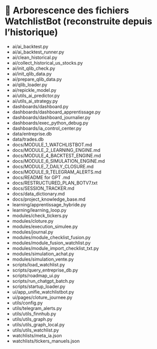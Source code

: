 # 📁 Arborescence des fichiers WatchlistBot (reconstruite depuis l’historique)

- ai/ai_backtest.py
- ai/ai_backtest_runner.py
- ai/clean_historical.py
- ai/collect_historical_us_stocks.py
- ai/init_qlib_check.py
- ai/init_qlib_data.py
- ai/prepare_qlib_data.py
- ai/qlib_loader.py
- ai/repickle_model.py
- ai/utils_ai_predictor.py
- ai/utils_ai_strategy.py
- dashboards/dashboard.py
- dashboards/dashboard_apprentissage.py
- dashboards/dashboard_journalier.py
- dashboards/exec_python_debug.py
- dashboards/ia_control_center.py
- data/entreprise.db
- data/trades.db
- docs/MODULE_1_WATCHLISTBOT.md
- docs/MODULE_2_LEARNING_ENGINE.md
- docs/MODULE_4_BACKTEST_ENGINE.md
- docs/MODULE_6_SIMULATION_ENGINE.md
- docs/MODULE_7_DAILY_CLOSURE.md
- docs/MODULE_9_TELEGRAM_ALERTS.md
- docs/README for GPT .md
- docs/RESTRUCTURED_PLAN_BOTV7.txt
- docs/SESSION_TRACKER.md
- docs/data_dictionary.md
- docs/project_knowledge_base.md
- learning/apprentissage_hybride.py
- learning/learning_loop.py
- modules/check_tickers.py
- modules/cloture.py
- modules/execution_simulee.py
- modules/journal.py
- modules/module_checklist_fusion.py
- modules/module_fusion_watchlist.py
- modules/module_import_checklist_txt.py
- modules/simulation_achat.py
- modules/simulation_vente.py
- scripts/load_watchlist.py
- scripts/query_entreprise_db.py
- scripts/roadmap_ui.py
- scripts/run_chatgpt_batch.py
- scripts/startup_loader.py
- ui/app_unifie_watchlistbot.py
- ui/pages/cloture_journee.py
- utils/config.py
- utils/telegram_alerts.py
- utils/utils_finnhub.py
- utils/utils_graph.py
- utils/utils_graph_local.py
- utils/utils_watchlist.py
- watchlists/meta_ia.json
- watchlists/tickers_manuels.json
